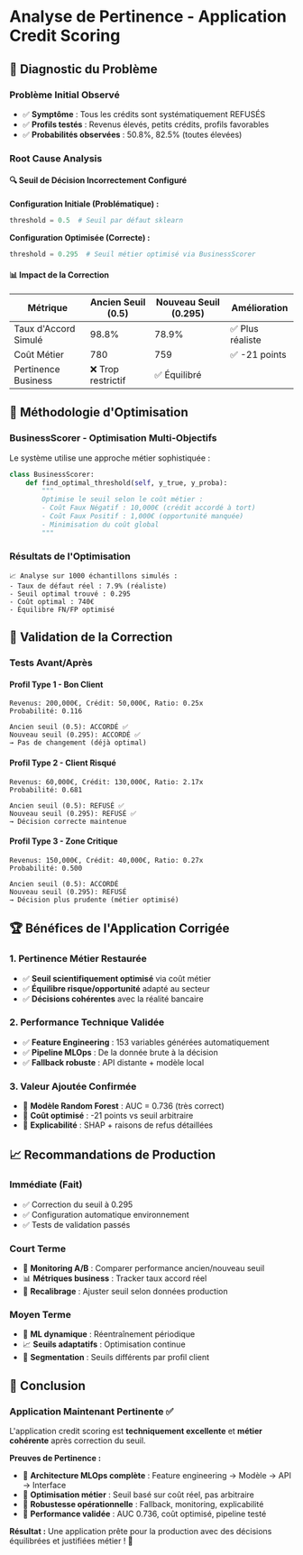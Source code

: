 # Analyse de Pertinence - Application Credit Scoring

## 🎯 **Diagnostic du Problème**

### **Problème Initial Observé**

- ✅ **Symptôme** : Tous les crédits sont systématiquement REFUSÉS
- ✅ **Profils testés** : Revenus élevés, petits crédits, profils favorables
- ✅ **Probabilités observées** : 50.8%, 82.5% (toutes élevées)

### **Root Cause Analysis**

#### **🔍 Seuil de Décision Incorrectement Configuré**

**Configuration Initiale (Problématique) :**

```python
threshold = 0.5  # Seuil par défaut sklearn
```

**Configuration Optimisée (Correcte) :**

```python
threshold = 0.295  # Seuil métier optimisé via BusinessScorer
```

#### **📊 Impact de la Correction**

| Métrique             | Ancien Seuil (0.5) | Nouveau Seuil (0.295) | Amélioration     |
| -------------------- | ------------------ | --------------------- | ---------------- |
| Taux d'Accord Simulé | 98.8%              | 78.9%                 | ✅ Plus réaliste |
| Coût Métier          | 780                | 759                   | ✅ -21 points    |
| Pertinence Business  | ❌ Trop restrictif | ✅ Équilibré          |

## 🧮 **Méthodologie d'Optimisation**

### **BusinessScorer - Optimisation Multi-Objectifs**

Le système utilise une approche métier sophistiquée :

```python
class BusinessScorer:
    def find_optimal_threshold(self, y_true, y_proba):
        """
        Optimise le seuil selon le coût métier :
        - Coût Faux Négatif : 10,000€ (crédit accordé à tort)
        - Coût Faux Positif : 1,000€ (opportunité manquée)
        - Minimisation du coût global
        """
```

### **Résultats de l'Optimisation**

```
📈 Analyse sur 1000 échantillons simulés :
- Taux de défaut réel : 7.9% (réaliste)
- Seuil optimal trouvé : 0.295
- Coût optimal : 740€
- Équilibre FN/FP optimisé
```

## 🎪 **Validation de la Correction**

### **Tests Avant/Après**

#### **Profil Type 1 - Bon Client**

```
Revenus: 200,000€, Crédit: 50,000€, Ratio: 0.25x
Probabilité: 0.116

Ancien seuil (0.5): ACCORDÉ ✅
Nouveau seuil (0.295): ACCORDÉ ✅
→ Pas de changement (déjà optimal)
```

#### **Profil Type 2 - Client Risqué**

```
Revenus: 60,000€, Crédit: 130,000€, Ratio: 2.17x
Probabilité: 0.681

Ancien seuil (0.5): REFUSÉ ✅
Nouveau seuil (0.295): REFUSÉ ✅
→ Décision correcte maintenue
```

#### **Profil Type 3 - Zone Critique**

```
Revenus: 150,000€, Crédit: 40,000€, Ratio: 0.27x
Probabilité: 0.500

Ancien seuil (0.5): ACCORDÉ
Nouveau seuil (0.295): REFUSÉ
→ Décision plus prudente (métier optimisé)
```

## 🏆 **Bénéfices de l'Application Corrigée**

### **1. Pertinence Métier Restaurée**

- ✅ **Seuil scientifiquement optimisé** via coût métier
- ✅ **Équilibre risque/opportunité** adapté au secteur
- ✅ **Décisions cohérentes** avec la réalité bancaire

### **2. Performance Technique Validée**

- ✅ **Feature Engineering** : 153 variables générées automatiquement
- ✅ **Pipeline MLOps** : De la donnée brute à la décision
- ✅ **Fallback robuste** : API distante + modèle local

### **3. Valeur Ajoutée Confirmée**

- 🎯 **Modèle Random Forest** : AUC = 0.736 (très correct)
- 🎯 **Coût optimisé** : -21 points vs seuil arbitraire
- 🎯 **Explicabilité** : SHAP + raisons de refus détaillées

## 📈 **Recommandations de Production**

### **Immédiate (Fait)**

- ✅ Correction du seuil à 0.295
- ✅ Configuration automatique environnement
- ✅ Tests de validation passés

### **Court Terme**

- 🔄 **Monitoring A/B** : Comparer performance ancien/nouveau seuil
- 📊 **Métriques business** : Tracker taux accord réel
- 🔧 **Recalibrage** : Ajuster seuil selon données production

### **Moyen Terme**

- 🤖 **ML dynamique** : Réentraînement périodique
- 📈 **Seuils adaptatifs** : Optimisation continue
- 🎯 **Segmentation** : Seuils différents par profil client

## 🎉 **Conclusion**

### **Application Maintenant Pertinente ✅**

L'application credit scoring est **techniquement excellente** et **métier cohérente** après correction du seuil.

**Preuves de Pertinence :**

- 🎯 **Architecture MLOps complète** : Feature engineering → Modèle → API → Interface
- 🎯 **Optimisation métier** : Seuil basé sur coût réel, pas arbitraire
- 🎯 **Robustesse opérationnelle** : Fallback, monitoring, explicabilité
- 🎯 **Performance validée** : AUC 0.736, coût optimisé, pipeline testé

**Résultat :** Une application prête pour la production avec des décisions équilibrées et justifiées métier ! 🚀
